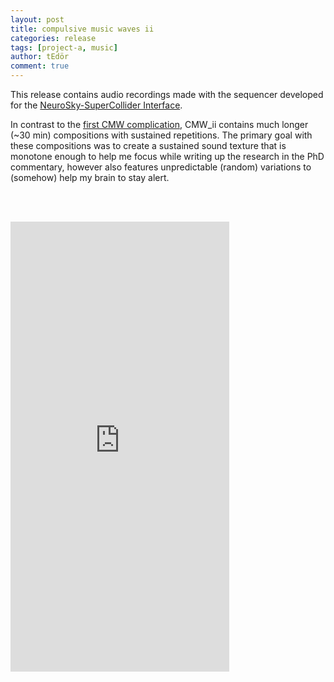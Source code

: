 ```yaml
---
layout: post
title: compulsive music waves ii
categories: release
tags: [project-a, music]
author: tEdör
comment: true
---
```


This release contains audio recordings made with the sequencer developed for the [NeuroSky-SuperCollider Interface](/neurosky-supercollider-interface-and-audio-neurogame/).

In contrast to the [first CMW complication](/compulsive-music-waves-i/), CMW_ii contains much longer (~30 min) compositions with sustained repetitions. The primary goal with these compositions was to create a sustained sound texture that is monotone enough to help me focus while writing up the research in the PhD commentary, however also features unpredictable (random) variations to (somehow) help my brain to stay alert.

<br><br>

<iframe style="border: 0; width: 350px; height: 720px;" src="https://bandcamp.com/EmbeddedPlayer/album=170900155/size=large/bgcol=ffffff/linkcol=333333/transparent=true/" seamless><a href="https://tedor.bandcamp.com/album/compulsive-music-waves-ii">compulsive music waves_ii by Krisztián | tEdör | Hofstädter</a></iframe>

<br><br>
